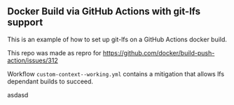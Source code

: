 ## Docker Build via GitHub Actions with git-lfs support

This is an example of how to set up git-lfs on a GitHub Actions docker build.

This repo was made as repro for https://github.com/docker/build-push-action/issues/312

Workflow `custom-context--working.yml` contains a mitigation that allows lfs dependant builds to succeed.

asdasd


